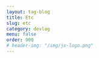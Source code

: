 ```yaml
---
layout: tag-blog
title: Etc
slug: etc
category: devlog
menu: false
order: 900
# header-img: "/img/js-logo.png"
---
```

